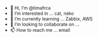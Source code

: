 - 👋 Hi, I’m @timafrca
- 👀 I’m interested in ... cat, neko
- 🌱 I’m currently learning ... Zabbix, AWS
- 💞️ I’m looking to collaborate on ...
- 📫 How to reach me ... email

<!---
timafrca/timafrca is a ✨ special ✨ repository because its `README.md` (this file) appears on your GitHub profile.
You can click the Preview link to take a look at your changes.
--->

